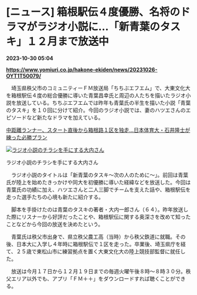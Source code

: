 # [ニュース] 箱根駅伝４度優勝、名将のドラマがラジオ小説に…「新青葉のタスキ」１２月まで放送中

**2023-10-30 05:04**

**https://www.yomiuri.co.jp/hakone-ekiden/news/20231026-OYT1T50079/**

　埼玉県秩父市のコミュニティーＦＭ放送局「ちちぶエフエム」で、大東文化大を箱根駅伝４度の総合優勝に導いた青葉昌幸氏と周辺の人たちを描いたラジオ小説を放送している。ちちぶエフエムでは昨年も青葉氏の半生を描いた小説「青葉のタスキ」を１０回に分けて紹介。今回のラジオ小説では、妻のハツエさんのエピソードなど新たなドラマを加えている。

[中距離ランナー、スタート直後から箱根路１区を独走…日本体育大・石井隆士が練った必勝プラン](https://www.yomiuri.co.jp/hakone-ekiden/news/20231023-OYT1T50285/)

[![ラジオ小説のチラシを手にする大内さん](https://www.yomiuri.co.jp/media/2023/10/20231026-OYT1I50043-1.jpg)](https://www.yomiuri.co.jp/pluralphoto/20231026-OYT1I50043/)

ラジオ小説のチラシを手にする大内さん

　ラジオ小説のタイトルは「新青葉のタスキ～次の人のために～」。前回は青葉氏が陸上を始めたきっかけや同大を初優勝に導いた経緯などを放送した。今回は青葉氏の功績に加え、ハツエさんと二人三脚でチームを支えた話や、箱根駅伝を走った選手たちの心境も新たに紹介する。

　脚本を手掛けたのは青葉のタスキの著者・大内一郎さん（６４）。昨年放送した際にリスナーから好評だったことや、箱根駅伝に関する奥深さを改めて知ったことなどから今回の放送を決めたという。

　青葉氏は秩父市出身で、県立秩父農工高（当時）から秩父鉄道に就職。その後、日本大に入学し４年時に箱根駅伝で１区を走った。卒業後、埼玉県庁を経て、２５歳で東松山市に練習拠点を置く大東文化大の陸上競技部監督に就任した。

　放送は今月１７日から１２月１９日までの毎週火曜午後８時～８時３０分。秩父エリア以外でも、アプリ「ＦＭ＋＋」をダウンロードすれば聴くことができる。